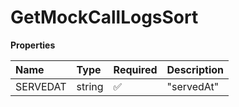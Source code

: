 # GetMockCallLogsSort

**Properties**

| Name     | Type   | Required | Description |
| :------- | :----- | :------- | :---------- |
| SERVEDAT | string | ✅       | "servedAt"  |

<!-- This file was generated by liblab | https://liblab.com/ -->
